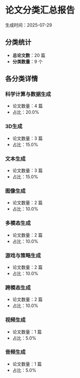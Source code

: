 # 论文分类汇总报告

生成时间：2025-07-29

## 分类统计

- **总论文数**：20 篇
- **分类数量**：9 个

## 各分类详情

### 科学计算与数据生成
- 论文数量：4 篇
- 占比：20.0%

### 3D生成
- 论文数量：3 篇
- 占比：15.0%

### 文本生成
- 论文数量：3 篇
- 占比：15.0%

### 图像生成
- 论文数量：2 篇
- 占比：10.0%

### 多模态生成
- 论文数量：2 篇
- 占比：10.0%

### 游戏与策略生成
- 论文数量：2 篇
- 占比：10.0%

### 跨模态生成
- 论文数量：2 篇
- 占比：10.0%

### 视频生成
- 论文数量：1 篇
- 占比：5.0%

### 音频生成
- 论文数量：1 篇
- 占比：5.0%


